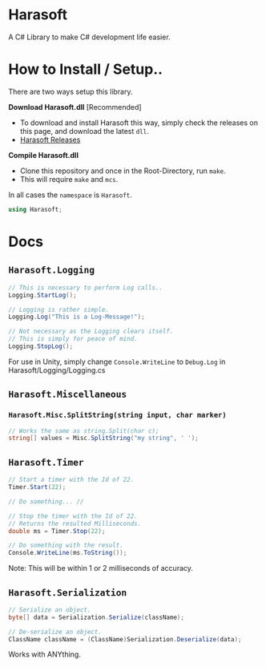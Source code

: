 # Harasoft
A C# Library to make C# development life easier.

# How to Install / Setup..

There are two ways setup this library.

**Download Harasoft.dll** [Recommended]
- To download and install Harasoft this way, simply check the releases on this page, and download the latest `dll`.
- [Harasoft Releases](https://github.com/harroo/Harasoft/releases)

**Compile Harasoft.dll**
- Clone this repository and once in the Root-Directory, run `make`.
- This will require `make` and `mcs`.

In all cases the `namespace` is `Harasoft`.
```cs
using Harasoft;
```

# Docs

## `Harasoft.Logging`
```cs
// This is necessary to perform Log calls..
Logging.StartLog();

// Logging is rather simple.
Logging.Log("This is a Log-Message!");

// Not necessary as the Logging clears itself.
// This is simply for peace of mind.
Logging.StopLog();
```
For use in Unity, simply change `Console.WriteLine` to `Debug.Log` in Harasoft/Logging/Logging.cs

## `Harasoft.Miscellaneous`

### `Harasoft.Misc.SplitString(string input, char marker)`
```cs
// Works the same as string.Split(char c);
string[] values = Misc.SplitString("my string", ' ');
```

## `Harasoft.Timer`
```cs
// Start a timer with the Id of 22.
Timer.Start(22);

// Do something... //

// Stop the timer with the Id of 22.
// Returns the resulted Milliseconds.
double ms = Timer.Stop(22);

// Do something with the result.
Console.WriteLine(ms.ToString());
```
Note: This will be within 1 or 2 milliseconds of accuracy.

## `Harasoft.Serialization`
```cs
// Serialize an object.
byte[] data = Serialization.Serialize(className);

// De-serialize an object.
ClassName className = (ClassName)Serialization.Deserialize(data);
```
Works with ANYthing.

